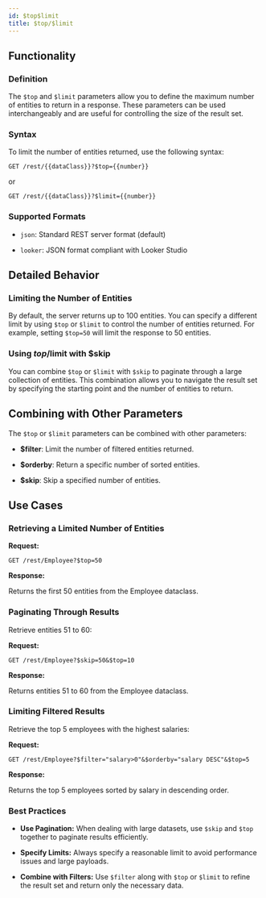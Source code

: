 ```yaml
---
id: $top$limit
title: $top/$limit 
---
```



## Functionality

### Definition

The `$top` and `$limit` parameters allow you to define the maximum number of entities to return in a response. These parameters can be used interchangeably and are useful for controlling the size of the result set.

### Syntax

To limit the number of entities returned, use the following syntax:

```
GET /rest/{{dataClass}}?$top={{number}}
```

or

```
GET /rest/{{dataClass}}?$limit={{number}}
```


### Supported Formats

- `json`: Standard REST server format (default)

- `looker`: JSON format compliant with Looker Studio



## Detailed Behavior

### Limiting the Number of Entities

By default, the server returns up to 100 entities. You can specify a different limit by using `$top` or `$limit` to control the number of entities returned. For example, setting `$top=50` will limit the response to 50 entities.

### Using $top/$limit with $skip

You can combine `$top` or `$limit` with `$skip` to paginate through a large collection of entities. This combination allows you to navigate the result set by specifying the starting point and the number of entities to return.



## Combining with Other Parameters

The `$top` or `$limit` parameters can be combined with other parameters:

- **$filter**: Limit the number of filtered entities returned.

- **$orderby**: Return a specific number of sorted entities.

- **$skip**: Skip a specified number of entities.




## Use Cases

### Retrieving a Limited Number of Entities

**Request:**

```
GET /rest/Employee?$top=50
```

**Response:**

Returns the first 50 entities from the Employee dataclass.


### Paginating Through Results

Retrieve entities 51 to 60:

**Request:**

```
GET /rest/Employee?$skip=50&$top=10
```

**Response:**

Returns entities 51 to 60 from the Employee dataclass.


### Limiting Filtered Results

Retrieve the top 5 employees with the highest salaries:

**Request:**

```
GET /rest/Employee?$filter="salary>0"&$orderby="salary DESC"&$top=5
```

**Response:**

Returns the top 5 employees sorted by salary in descending order.



### Best Practices

- **Use Pagination:** When dealing with large datasets, use `$skip` and `$top` together to paginate results efficiently.

- **Specify Limits:** Always specify a reasonable limit to avoid performance issues and large payloads.

- **Combine with Filters:** Use `$filter` along with `$top` or `$limit` to refine the result set and return only the necessary data.
